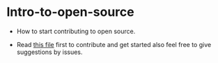 # Intro-to-open-source

- How to start contributing to open source.

- Read [this file](https://github.com/Code-Outside/Intro-to-open-source/blob/main/CONTRIBUTING.md) first to contribute and get started also feel free to give suggestions by issues.
